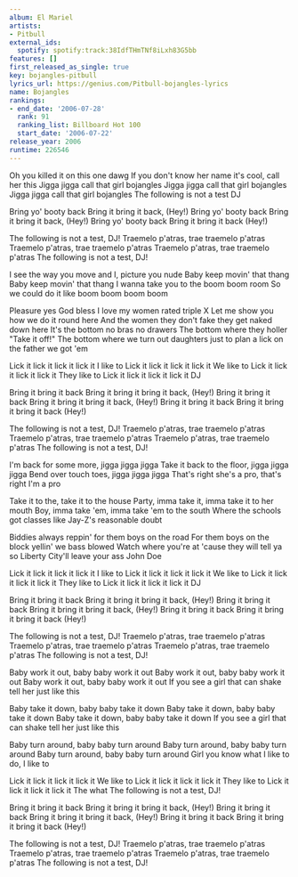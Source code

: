```yaml
---
album: El Mariel
artists:
- Pitbull
external_ids:
  spotify: spotify:track:38IdfTHmTNf8iLxh83G5bb
features: []
first_released_as_single: true
key: bojangles-pitbull
lyrics_url: https://genius.com/Pitbull-bojangles-lyrics
name: Bojangles
rankings:
- end_date: '2006-07-28'
  rank: 91
  ranking_list: Billboard Hot 100
  start_date: '2006-07-22'
release_year: 2006
runtime: 226546
---
```

Oh you killed it on this one dawg
If you don't know her name it's cool, call her this
Jigga jigga call that girl bojangles
Jigga jigga call that girl bojangles
Jigga jigga call that girl bojangles
The following is not a test DJ

Bring yo' booty back
Bring it bring it back, (Hey!)
Bring yo' booty back
Bring it bring it back, (Hey!)
Bring yo' booty back
Bring it bring it back (Hey!)

The following is not a test, DJ!
Traemelo p'atras, trae traemelo p'atras
Traemelo p'atras, trae traemelo p'atras
Traemelo p'atras, trae traemelo p'atras
The following is not a test, DJ!

I see the way you move and I, picture you nude
Baby keep movin' that thang
Baby keep movin' that thang
I wanna take you to the boom boom room
So we could do it like boom boom boom boom

Pleasure yes God bless I love my women rated triple X
Let me show you how we do it round here
And the women they don't fake they get naked down here
It's the bottom no bras no drawers
The bottom where they holler "Take it off!"
The bottom where we turn out daughters just to plan a lick on the father we got 'em

Lick it lick it lick it lick it
I like to
Lick it lick it lick it lick it
We like to
Lick it lick it lick it lick it
They like to
Lick it lick it lick it lick it DJ

Bring it bring it back
Bring it bring it bring it back, (Hey!)
Bring it bring it back
Bring it bring it bring it back, (Hey!)
Bring it bring it back
Bring it bring it bring it back (Hey!)

The following is not a test, DJ!
Traemelo p'atras, trae traemelo p'atras
Traemelo p'atras, trae traemelo p'atras
Traemelo p'atras, trae traemelo p'atras
The following is not a test, DJ!

I'm back for some more, jigga jigga jigga
Take it back to the floor, jigga jigga jigga
Bend over touch toes, jigga jigga jigga
That's right she's a pro, that's right I'm a pro

Take it to the, take it to the house
Party, imma take it, imma take it to her mouth
Boy, imma take 'em, imma take 'em to the south
Where the schools got classes like Jay-Z's reasonable doubt

Biddies always reppin' for them boys on the road
For them boys on the block yellin' we bass blowed
Watch where you're at 'cause they will tell ya so
Liberty City'll leave your ass John Doe

Lick it lick it lick it lick it
I like to
Lick it lick it lick it lick it
We like to
Lick it lick it lick it lick it
They like to
Lick it lick it lick it lick it DJ

Bring it bring it back
Bring it bring it bring it back, (Hey!)
Bring it bring it back
Bring it bring it bring it back, (Hey!)
Bring it bring it back
Bring it bring it bring it back (Hey!)

The following is not a test, DJ!
Traemelo p'atras, trae traemelo p'atras
Traemelo p'atras, trae traemelo p'atras
Traemelo p'atras, trae traemelo p'atras
The following is not a test, DJ!

Baby work it out, baby baby work it out
Baby work it out, baby baby work it out
Baby work it out, baby baby work it out
If you see a girl that can shake tell her just like this

Baby take it down, baby baby take it down
Baby take it down, baby baby take it down
Baby take it down, baby baby take it down
If you see a girl that can shake tell her just like this

Baby turn around, baby baby turn around
Baby turn around, baby baby turn around
Baby turn around, baby baby turn around
Girl you know what I like to do, I like to

Lick it lick it lick it lick it
We like to
Lick it lick it lick it lick it
They like to
Lick it lick it lick it lick it
The what
The following is not a test, DJ!

Bring it bring it back
Bring it bring it bring it back, (Hey!)
Bring it bring it back
Bring it bring it bring it back, (Hey!)
Bring it bring it back
Bring it bring it bring it back (Hey!)

The following is not a test, DJ!
Traemelo p'atras, trae traemelo p'atras
Traemelo p'atras, trae traemelo p'atras
Traemelo p'atras, trae traemelo p'atras
The following is not a test, DJ!
